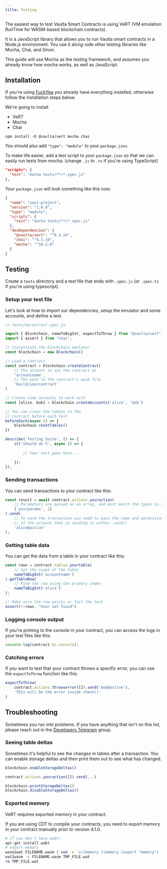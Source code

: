 ```yaml
---
title: Testing
---
```


The easiest way to test Vaulta Smart Contracts is using VeRT (VM emulation RunTime for WASM-based blockchain contracts).

It is a JavaScript library that allows you to run Vaulta smart contracts in a Node.js environment.
You use it along-side other testing libraries like Mocha, Chai, and Sinon.

This guide will use Mocha as the testing framework, and assumes you already know how mocha works, as well as JavaScript.

## Installation

If you're using [FuckYea](https://github.com/nsjames/fuckyea) you already have everything installed, otherwise follow
the installation steps below.

We're going to install
- VeRT
- Mocha
- Chai

```shell
npm install -D @vaulta/vert mocha chai
```

You should also add `"type": "module"` to your `package.json`. 

To make life easier, add a test script to your `package.json` so that we can easily run tests from mocha. (change `.js` to `.ts` if you're using TypeScript)

```json
"scripts": {
  "test": "mocha tests/**/*.spec.js"
},
```

Your `package.json` will look something like this now:

```json
{
  "name": "your-project",
  "version": "1.0.0",
  "type": "module",
  "scripts": {
    "test": "mocha tests/**/*.spec.js"
  },
  "devDependencies": {
    "@vaulta/vert": "^0.3.24",
    "chai": "^4.3.10",
    "mocha": "^10.2.0"
  }
}
```

## Testing

Create a `tests` directory and a test file that ends with `.spec.js` (or `.spec.ts` if you're using typescript).

### Setup your test file

Let's look at how to import our dependencies, setup the emulator and some accounts, and define a test.

```javascript
// tests/mycontract.spec.js

import { Blockchain, nameToBigInt, expectToThrow } from "@vaulta/vert";
import { assert } from "chai";

// instantiate the blockchain emulator
const blockchain = new Blockchain()

// Load a contract
const contract = blockchain.createContract(
    // The account to set the contract on
    'accountname', 
    // The path to the contract's wasm file
    'build/yourcontract'
)

// Create some accounts to work with
const [alice, bob] = blockchain.createAccounts('alice', 'bob')

// You can clear the tables in the 
// contract before each test
beforeEach(async () => {
    blockchain.resetTables()
})

describe('Testing Suite', () => {
    it('should do X', async () => {
        
        // Your test goes here...
        
    });
});
```

### Sending transactions

You can send transactions to your contract like this:

```javascript
const result = await contract.actions.youraction(
    // Parameters are passed as an array, and must match the types in the contract
    ['yourparams', 1]
).send(
    // To send the transaction you need to pass the name and permission
    // of the account that is sending it within .send()
    'alice@active'
);
```

### Getting table data

You can get the data from a table in your contract like this:

```javascript
const rows = contract.tables.yourtable(
    // Set the scope of the table
    nameToBigInt('accountname')
).getTableRow(
    // Find the row using the primary index
    nameToBigInt('alice')
);

// Make sure the row exists or fail the test
assert(!!rows, "User not found")
```

### Logging console output

If you're printing to the console in your contract, you can access the logs in your test files like this:

```javascript
console.log(contract.bc.console);
````

### Catching errors

If you want to test that your contract throws a specific error, you can use the `expectToThrow` function like this:

```javascript
expectToThrow(
    contract.actions.throwserror([]).send('bob@active'),
    'This will be the error inside check()'
)
```



## Troubleshooting

Sometimes you run into problems. If you have anything that isn't on this list, please reach out in the [Developers Telegram](https://t.me/antelopedevs) group.

### Seeing table deltas

Sometimes it's helpful to see the changes in tables after a transaction.
You can enable storage deltas and then print them out to see what has changed.

```javascript
blockchain.enableStorageDeltas()

contract.actions.youraction([]).send(...)

blockchain.printStorageDeltas()
blockchain.disableStorageDeltas()
```


### Exported memory

VeRT requires exported memory in your contract. 

If you are using CDT to compile your contracts, you need to export memory in your contract manually prior to version 4.1.0.

```bash
# if you don't have wabt:
apt-get install wabt
# export memory
wasm2wat FILENAME.wasm | sed -e 's|(memory |(memory (export "memory") |' > TMP_FILE.wat
wat2wasm -o FILENAME.wasm TMP_FILE.wat
rm TMP_FILE.wat
```

